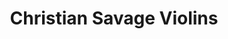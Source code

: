 ---
title: "Christian Savage Violins"
url: /castell-newydd-emlyn-newcastle-emlyn/christian-savage-violins/
shop: musical instrument
---